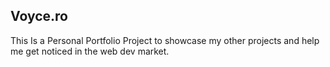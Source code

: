 ## Voyce.ro

This Is a Personal Portfolio Project to showcase my other projects and help me get noticed in the web dev market.
